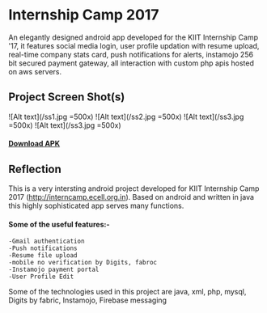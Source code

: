 # Internship Camp 2017

An elegantly designed android app developed for the KIIT Internship Camp '17, it features social media login, user profile updation with resume upload, real-time company stats card, push notifications for alerts, instamojo 256 bit secured payment gateway, all interaction with custom php apis hosted on aws servers.	

## Project Screen Shot(s)

![Alt text](/ss1.jpg =500x)
![Alt text](/ss2.jpg =500x)
![Alt text](/ss3.jpg =500x)
![Alt text](/ss3.jpg =500x)	

#### [Download APK](https://himanshu.cloud/demo/ic17_android.apk)

## Reflection 

This is a very intersting android project developed for KIIT Internship Camp 2017 (http://interncamp.ecell.org.in). Based on android and written in java this highly sophisticated app serves many functions.

#### Some of the useful features:-
	-Gmail authentication
	-Push notifications
	-Resume file upload
	-mobile no verification by Digits, fabroc
	-Instamojo payment portal
	-User Profile Edit
Some of the technologies used in this project are java, xml, php, mysql, Digits by fabric, Instamojo, Firebase messaging
